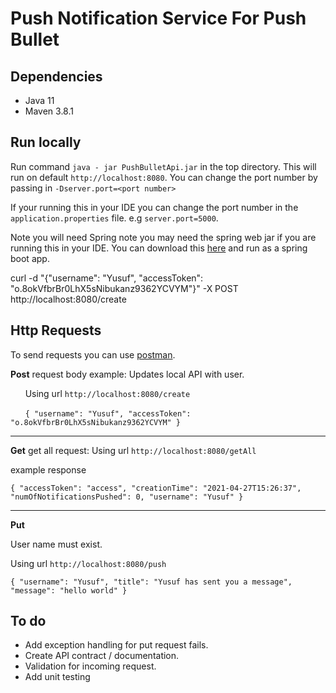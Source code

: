 # Push Notification Service For Push Bullet #

## Dependencies ##
  * Java 11
  * Maven 3.8.1

## Run locally ##
Run command `java - jar PushBulletApi.jar` in the top directory. This will run on
default `http://localhost:8080`.
You can change the port number by passing in `-Dserver.port=<port number>`

If your running this in your IDE you can change the port number in the `application.properties` file. e.g `server.port=5000`.

Note you will need Spring note you may need the spring web jar if you are running this in your
IDE. You can download this [here](https://start.spring.io/) and run as a spring boot app.



curl -d "{"username": "Yusuf", "accessToken": "o.8okVfbrBr0LhX5sNibukanz9362YCVYM"}" -X POST http://localhost:8080/create


## Http Requests ##
To send requests you can use [postman](https://www.postman.com/downloads/).


**Post** request body example:
  Updates local API with user.

  &nbsp;&nbsp;&nbsp;&nbsp;&nbsp; Using url `http://localhost:8080/create`

  &nbsp;&nbsp;&nbsp;&nbsp;&nbsp;  `
  {
      "username": "Yusuf",
      "accessToken": "o.8okVfbrBr0LhX5sNibukanz9362YCVYM"
  }
  `
_____________________________________________________________

**Get** get all request:
Using url `http://localhost:8080/getAll`

example response

`{
  "accessToken": "access",
  "creationTime": "2021-04-27T15:26:37",
  "numOfNotificationsPushed": 0,
  "username": "Yusuf"
}`
_____________________________________________________________
**Put**

User name must exist.

Using url  `http://localhost:8080/push`

`{
    "username": "Yusuf",
    "title": "Yusuf has sent you a message",
    "message": "hello world"
}`

## To do ##
* Add exception handling for put request fails.
* Create API contract / documentation.
* Validation for incoming request.
* Add unit testing
